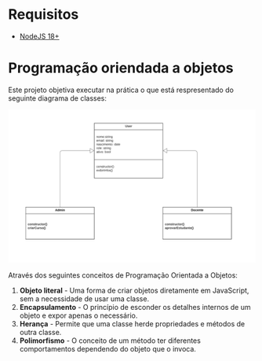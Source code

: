 # Requisitos
- [NodeJS 18+](https://nodejs.org/)

# Programação oriendada a objetos

Este projeto objetiva executar na prática o que está respresentado do seguinte diagrama de classes:

![Texto alternativo](https://github.com/Fredon99/PUCRS_Memorial/blob/main/02-POO/docs/Classe%20UML.png)

Através dos seguintes conceitos de Programação Orientada a Objetos:

1. **Objeto literal** - Uma forma de criar objetos diretamente em JavaScript, sem a necessidade de usar uma classe.
2. **Encapsulamento** - O princípio de esconder os detalhes internos de um objeto e expor apenas o necessário.
3. **Herança** - Permite que uma classe herde propriedades e métodos de outra classe. 
4. **Polimorfismo** - O conceito de um método ter diferentes comportamentos dependendo do objeto que o invoca.